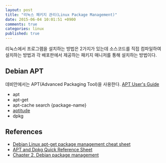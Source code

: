```yaml
---
layout: post
title: "리눅스 패키지 관리(Linux Package Management)"
date: 2015-06-04 10:01:51 +0900
comments: true
categories: linux
published: true
---
```

리눅스에서 프로그램을 설치하는 방법은 2가지가 있는데 소스코드를 직접 컴파일하여 설치하는 방법과 각 배포판에서 제공하는 패키지 매니저를 통해 설치하는 방법이다.

## Debian APT
데비안에서는 APT(Advanced Packaging Tool)을 사용한다. [APT User's Guide](http://www.debian.org/doc/manuals/apt-guide/index.en.html)

  * apt
  * apt-get
  * apt-cache search {package-name}
  * [aptitude]
  * dpkg


## References
  * [Debian Linux apt-get package management cheat sheet](http://www.cyberciti.biz/tips/linux-debian-package-management-cheat-sheet.html)
  * [APT and Dpkg Quick Reference Sheet](http://www.cyberciti.biz/ref/apt-dpkg-ref.html)
  * [Chapter 2. Debian package management](http://www.debian.org/doc/manuals/debian-reference/ch02.en.html#_basic_package_management_operations)


[aptitude]: https://wiki.debian.org/ko/Aptitude
